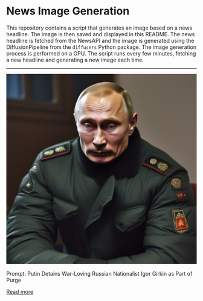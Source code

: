 # News Image Generation
This repository contains a script that generates an image based on a news headline. The image is then saved and displayed in this README.
The news headline is fetched from the NewsAPI and the image is generated using the DiffusionPipeline from the `diffusers` Python package. The image generation process is performed on a GPU.
The script runs every few minutes, fetching a new headline and generating a new image each time.

---

![Generated Image](image.png)

Prompt: Putin Detains War-Loving Russian Nationalist Igor Girkin as Part of Purge

[Read more](https://www.thedailybeast.com/putin-detains-war-loving-russian-nationalist-igor-girkin-as-part-of-purge)